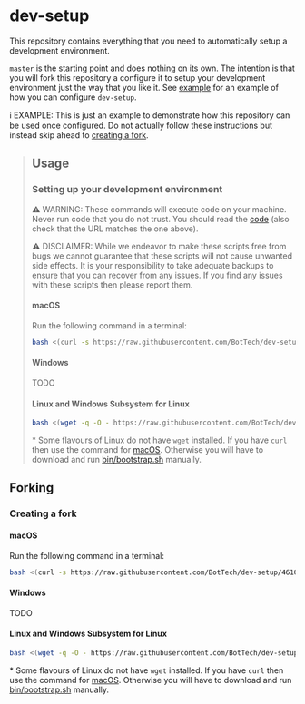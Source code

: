 # dev-setup

This repository contains everything that you need to automatically setup a development environment.

`master` is the starting point and does nothing on its own. The intention is that you will fork this repository a configure it to setup your development environment just the way that you like it. See [example][example-branch] for an example of how you can configure `dev-setup`.

ℹ️ EXAMPLE: This is just an example to demonstrate how this repository can be used once configured. Do not actually follow these instructions but instead skip ahead to [creating a fork](#creating-a-fork).

> ## Usage
>
> ### Setting up your development environment
>
>
> ⚠️ WARNING: These commands will execute code on your machine. Never run code that you do not trust. You should read the [code](https://raw.githubusercontent.com/BotTech/dev-setup/461056cc26fe34916ebb63583a734cef6071f3b4/bin/bootstrap.sh) (also check that the URL matches the one above).
>
> ⚠️ DISCLAIMER: While we endeavor to make these scripts free from bugs we cannot guarantee that these scripts will not cause unwanted side effects. It is your responsibility to take adequate backups to ensure that you can recover from any issues. If you find any issues with these scripts then please report them.
>
> #### macOS
>
> Run the following command in a terminal:
> ```bash
> bash <(curl -s https://raw.githubusercontent.com/BotTech/dev-setup/461056cc26fe34916ebb63583a734cef6071f3b4/bin/bootstrap.sh) setup
> ```
>
> #### Windows
>
> TODO
>
> #### Linux and Windows Subsystem for Linux
>
> ```bash
> bash <(wget -q -O - https://raw.githubusercontent.com/BotTech/dev-setup/461056cc26fe34916ebb63583a734cef6071f3b4/bin/bootstrap.sh) setup
> ```
> \* Some flavours of Linux do not have `wget` installed. If you have `curl` then use the command for [macOS](#macos). Otherwise you will have to download and run [bin/bootstrap.sh](https://raw.githubusercontent.com/BotTech/dev-setup/461056cc26fe34916ebb63583a734cef6071f3b4/bin/bootstrap.sh) manually.

## Forking

### Creating a fork

#### macOS

Run the following command in a terminal:
```bash
bash <(curl -s https://raw.githubusercontent.com/BotTech/dev-setup/461056cc26fe34916ebb63583a734cef6071f3b4/bin/bootstrap.sh) fork
```

#### Windows

TODO

#### Linux and Windows Subsystem for Linux

```bash
bash <(wget -q -O - https://raw.githubusercontent.com/BotTech/dev-setup/461056cc26fe34916ebb63583a734cef6071f3b4/bin/bootstrap.sh) fork
```
\* Some flavours of Linux do not have `wget` installed. If you have `curl` then use the command for [macOS](#macos). Otherwise you will have to download and run [bin/bootstrap.sh](https://raw.githubusercontent.com/BotTech/dev-setup/461056cc26fe34916ebb63583a734cef6071f3b4/bin/bootstrap.sh) manually.

[example-branch]: https://github.com/BotTech/dev-setup/blob/example/README.md


